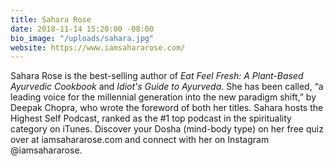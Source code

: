 ```yaml
---
title: Sahara Rose
date: 2018-11-14 15:20:00 -08:00
bio_image: "/uploads/sahara.jpg"
website: https://www.iamsahararose.com/
---
```


Sahara Rose is the best-selling author of _Eat Feel Fresh: A Plant-Based Ayurvedic Cookbook_ and _Idiot's Guide to Ayurveda_. She has been called, “a leading voice for the millennial generation into the new paradigm shift,” by Deepak Chopra, who wrote the foreword of both her titles. Sahara hosts the Highest Self Podcast, ranked as the #1 top podcast in the spirituality category on iTunes. Discover your Dosha (mind-body type) on her free quiz over at iamsahararose.com and connect with her on Instagram @iamsahararose.

